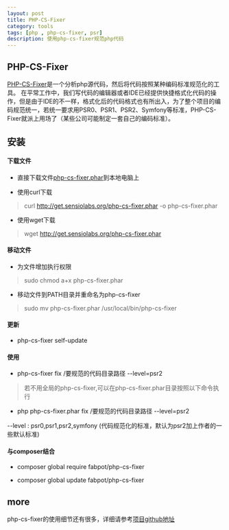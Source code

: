 ```yaml
---
layout: post
title: PHP-CS-Fixer
category: tools
tags: [php , php-cs-fixer, psr]
description: 使用php-cs-fixer规范php代码
---
```


## PHP-CS-Fixer
[PHP-CS-Fixer][1]是一个分析php源代码，然后将代码按照某种编码标准规范化的工具。
在平常工作中，我们写代码的编辑器或者IDE已经提供快捷格式化代码的操作，但是由于IDE的不一样，格式化后的代码格式也有所出入，为了整个项目的编码规范统一，若统一要求用PSR0、PSR1、PSR2、Symfony等标准，PHP-CS-Fixer就派上用场了（某些公司可能制定一套自己的编码标准）。

## 安装

#### 下载文件

- 直接下载文件[php-cs-fixer.phar][2]到本地电脑上

- 使用curl下载

> curl http://get.sensiolabs.org/php-cs-fixer.phar -o php-cs-fixer.phar

- 使用wget下载

> wget http://get.sensiolabs.org/php-cs-fixer.phar 

#### 移动文件

- 为文件增加执行权限

>  sudo chmod a+x php-cs-fixer.phar

- 移动文件到PATH目录并重命名为php-cs-fixer

> sudo mv php-cs-fixer.phar /usr/local/bin/php-cs-fixer

#### 更新

- php-cs-fixer self-update

#### 使用

- php-cs-fixer fix /要规范的代码目录路径 --level=psr2

> 若不用全局的php-cs-fixer,可以在php-cs-fixer.phar目录按照以下命令执行

- php php-cs-fixer.phar fix /要规范的代码目录路径 --level=psr2

> 
--level : psr0,psr1,psr2,symfony (代码规范化的标准，默认为psr2加上作者的一些默认标准)


#### 与composer结合

- composer global require fabpot/php-cs-fixer

- composer global update fabpot/php-cs-fixer

## more
php-cs-fixer的使用细节还有很多，详细请参考[项目github地址][1]


  [1]: https://github.com/FriendsOfPHP/PHP-CS-Fixer
  [2]: http://get.sensiolabs.org/php-cs-fixer.phar
